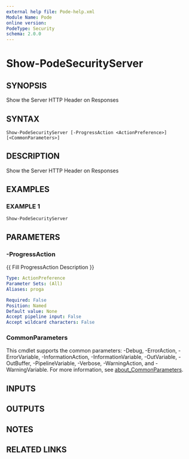 ```yaml
---
external help file: Pode-help.xml
Module Name: Pode
online version:
PodeType: Security
schema: 2.0.0
---
```


# Show-PodeSecurityServer

## SYNOPSIS
Show the Server HTTP Header on Responses

## SYNTAX

```
Show-PodeSecurityServer [-ProgressAction <ActionPreference>] [<CommonParameters>]
```

## DESCRIPTION
Show the Server HTTP Header on Responses

## EXAMPLES

### EXAMPLE 1
```
Show-PodeSecurityServer
```

## PARAMETERS

### -ProgressAction
{{ Fill ProgressAction Description }}

```yaml
Type: ActionPreference
Parameter Sets: (All)
Aliases: proga

Required: False
Position: Named
Default value: None
Accept pipeline input: False
Accept wildcard characters: False
```

### CommonParameters
This cmdlet supports the common parameters: -Debug, -ErrorAction, -ErrorVariable, -InformationAction, -InformationVariable, -OutVariable, -OutBuffer, -PipelineVariable, -Verbose, -WarningAction, and -WarningVariable. For more information, see [about_CommonParameters](http://go.microsoft.com/fwlink/?LinkID=113216).

## INPUTS

## OUTPUTS

## NOTES

## RELATED LINKS
